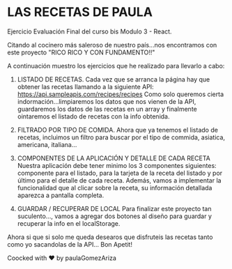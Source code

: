 # LAS RECETAS DE PAULA

Ejercicio Evaluación Final del curso bis Modulo 3 - React.

Citando al cocinero más saleroso de nuestro país...nos encontramos con este proyecto "RICO RICO Y CON FUNDAMENTO!!"

A continuación muestro los ejercicios que he realizado para llevarlo a cabo:

1. LISTADO DE RECETAS.
   Cada vez que se arranca la página hay que obtener las recetas llamando a la siguiente API: https://api.sampleapis.com/recipes/recipes
   Como solo queremos cierta indormación...limpiaremos los datos que nos vienen de la API, guardaremos los datos de las recetas en un array y finalmente ointaremos el listado de recetas con la info obtenida.

2. FILTRADO POR TIPO DE COMIDA.
   Ahora que ya tenemos el listado de recetas, incluimos un filtro para buscar por el tipo de commida, asiatica, americana, italiana...

3. COMPONENTES DE LA APLICACIÓN Y DETALLE DE CADA RECETA
   Nuestra aplicación debe tener minimo los 3 componentes siguientes: componente para el listado, para la tarjeta de la receta del listado y por último para el detalle de cada receta.
   Además, vamos a implementar la funcionalidad que al clicar sobre la receta, su información detallada aparezca a pantalla completa.

4. GUARDAR / RECUPERAR DE LOCAL
   Para finalizar este proyecto tan suculento..., vamos a agregar dos botones al diseño para guardar y recuperar la info en el localStorage.

Ahora si que si solo me queda desearos que disfruteis las recetas tanto como yo sacandolas de la API... Bon Apetit!

Coocked with ❤️ by paulaGomezAriza
